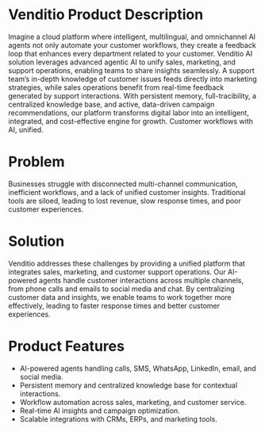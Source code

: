 # Venditio Product Description

Imagine a cloud platform where intelligent, multilingual, and omnichannel AI agents not only automate your customer workflows, they create a feedback loop that enhances every department related to your customer. Venditio AI solution leverages advanced agentic AI to unify sales, marketing, and support operations, enabling teams to share insights seamlessly. A support team’s in-depth knowledge of customer issues feeds directly into marketing strategies, while sales operations benefit from real-time feedback generated by support interactions. With persistent memory, full-tracibility, a centralized knowledge base, and active, data-driven campaign recommendations, our platform transforms digital labor into an intelligent, integrated, and cost-effective engine for growth. Customer workflows with AI, unified.

# Problem

Businesses struggle with disconnected multi-channel communication, inefficient workflows, and a lack of unified customer insights. Traditional tools are siloed, leading to lost revenue, slow response times, and poor customer experiences.

# Solution

Venditio addresses these challenges by providing a unified platform that integrates sales, marketing, and customer support operations. Our AI-powered agents handle customer interactions across multiple channels, from phone calls and emails to social media and chat. By centralizing customer data and insights, we enable teams to work together more effectively, leading to faster response times and better customer experiences.

# Product Features

- AI-powered agents handling calls, SMS, WhatsApp, LinkedIn, email, and social media.
- Persistent memory and centralized knowledge base for contextual interactions.
- Workflow automation across sales, marketing, and customer service.
- Real-time AI insights and campaign optimization.
- Scalable integrations with CRMs, ERPs, and marketing tools.
